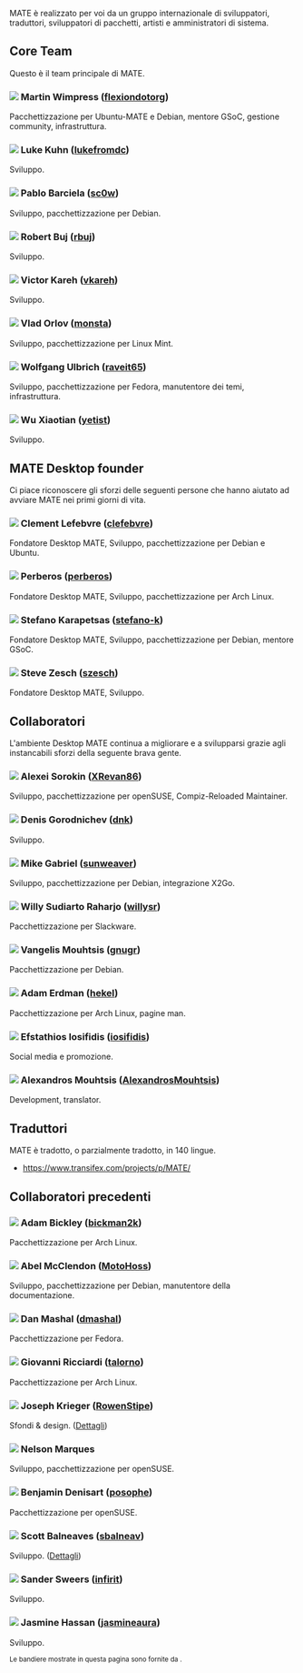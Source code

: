<!--
.. link:
.. description:
.. tags:
.. date: 2011-12-05 07:25:21
.. title: Team
.. slug: team
-->

MATE è realizzato per voi da un gruppo internazionale di sviluppatori,
traduttori, sviluppatori di pacchetti, artisti e amministratori di sistema.

## Core Team

Questo è il team principale di MATE.

### ![](/assets/img/flags/32/United%20Kingdom\(Great%20Britain\).png) Martin Wimpress ([flexiondotorg](https://github.com/flexiondotorg))

Pacchettizzazione per Ubuntu-MATE e Debian, mentore GSoC, gestione community, infrastruttura.

### ![](/assets/img/flags/32/USA.png) Luke Kuhn ([lukefromdc](https://github.com/lukefromdc))

Sviluppo.

### ![](/assets/img/flags/32/Galicia.png) Pablo Barciela ([sc0w](https://github.com/sc0w))

Sviluppo, pacchettizzazione per Debian.

### ![](/assets/img/flags/32/Catalonia.png) Robert Buj ([rbuj](https://github.com/rbuj))

Sviluppo.

### ![](/assets/img/flags/32/Puerto%20Rico.png) Victor Kareh ([vkareh](https://github.com/vkareh))

Sviluppo.

### ![](/assets/img/flags/32/Russian%20Federation.png) Vlad Orlov ([monsta](https://github.com/monsta))

Sviluppo, pacchettizzazione per Linux Mint.

### ![](/assets/img/flags/32/Germany.png) Wolfgang Ulbrich ([raveit65](https://github.com/raveit65))

Sviluppo, pacchettizzazione per Fedora, manutentore dei temi, infrastruttura.

### ![](/assets/img/flags/32/China.png) Wu Xiaotian ([yetist](https://github.com/yetist))

Sviluppo.



## MATE Desktop founder

Ci piace riconoscere gli sforzi delle seguenti persone che
hanno aiutato ad avviare MATE nei primi giorni di vita.

### ![](/assets/img/flags/32/France.png) Clement Lefebvre ([clefebvre](https://github.com/clefebvre))

Fondatore Desktop MATE, Sviluppo, pacchettizzazione per Debian e Ubuntu.

### ![](/assets/img/flags/32/Argentina.png) Perberos ([perberos](https://github.com/perberos))

Fondatore Desktop MATE, Sviluppo, pacchettizzazione per Arch Linux.

### ![](/assets/img/flags/32/Italy.png) Stefano Karapetsas ([stefano-k](https://github.com/stefano-k))

Fondatore Desktop MATE, Sviluppo, pacchettizzazione per Debian, mentore GSoC.

### ![](/assets/img/flags/32/USA.png) Steve Zesch ([szesch](https://github.com/szesch))

Fondatore Desktop MATE, Sviluppo.



## Collaboratori

L'ambiente Desktop MATE continua a migliorare e a svilupparsi grazie
agli instancabili sforzi della seguente brava gente.

### ![](/assets/img/flags/32/Russian%20Federation.png) Alexei Sorokin ([XRevan86](https://github.com/XRevan86))

Sviluppo, pacchettizzazione per openSUSE, Compiz-Reloaded Maintainer.

### ![](/assets/img/flags/32/Russian%20Federation.png) Denis Gorodnichev ([dnk](https://github.com/dnk))

Sviluppo.

### ![](/assets/img/flags/32/Germany.png) Mike Gabriel ([sunweaver](https://github.com/sunweaver))

Sviluppo, pacchettizzazione per Debian, integrazione X2Go.

### ![](/assets/img/flags/32/Indonesia.png) Willy Sudiarto Raharjo ([willysr](https://github.com/willysr))

Pacchettizzazione per Slackware.

### ![](/assets/img/flags/32/Greece.png) Vangelis Mouhtsis ([gnugr](https://github.com/gnugr))

Pacchettizzazione per Debian.

### ![](/assets/img/flags/32/USA.png) Adam Erdman ([hekel](https://github.com/hekel))

Pacchettizzazione per Arch Linux, pagine man.

### ![](/assets/img/flags/32/Greece.png) Efstathios Iosifidis ([iosifidis](https://github.com/iosifidis))

Social media e promozione.

### ![](/assets/img/flags/32/Greece.png) Alexandros Mouhtsis ([AlexandrosMouhtsis](https://github.com/AlexandrosMouhtsis))

Development, translator.



## Traduttori

MATE è tradotto, o parzialmente tradotto, in 140 lingue.

  * <https://www.transifex.com/projects/p/MATE/>



## Collaboratori precedenti

### ![](/assets/img/flags/32/USA.png) Adam Bickley ([bickman2k](https://github.com/bickman2k))

Pacchettizzazione per Arch Linux.

### ![](/assets/img/flags/32/USA.png) Abel McClendon ([MotoHoss](https://github.com/MotoHoss))

Sviluppo, pacchettizzazione per Debian, manutentore della documentazione.

### ![](/assets/img/flags/32/USA.png) Dan Mashal ([dmashal](https://github.com/dmashal))

Pacchettizzazione per Fedora.

### ![](/assets/img/flags/32/Italy.png) Giovanni Ricciardi ([talorno](https://github.com/talorno))

Pacchettizzazione per Arch Linux.

### ![](/assets/img/flags/32/USA.png) Joseph Krieger ([RowenStipe](https://github.com/RowenStipe))

Sfondi & design. ([Dettagli](https://wiki.mate-desktop.org/#!pages/./users-rowen_stipe.md))

### ![](/assets/img/flags/32/Portugal.png) Nelson Marques

Sviluppo, pacchettizzazione per openSUSE.

### ![](/assets/img/flags/32/France.png) Benjamin Denisart ([posophe](https://github.com/posophe))

Pacchettizzazione per openSUSE.

### ![](/assets/img/flags/32/Canada.png) Scott Balneaves ([sbalneav](https://github.com/sbalneav))

Sviluppo. ([Dettagli](https://wiki.mate-desktop.org/#!pages/./users-sbalneav.md))

### ![](/assets/img/flags/32/Netherlands.png) Sander Sweers ([infirit](https://github.com/infirit))

Sviluppo.

### ![](/assets/img/flags/32/Egypt.png) Jasmine Hassan ([jasmineaura](https://wiki.mate-desktop.org/#!pages/./users-jasmineaura.md))

Sviluppo.



<small>
Le bandiere mostrate in questa pagina sono fornite da <http://www.icondrawer.com>.
</small>
